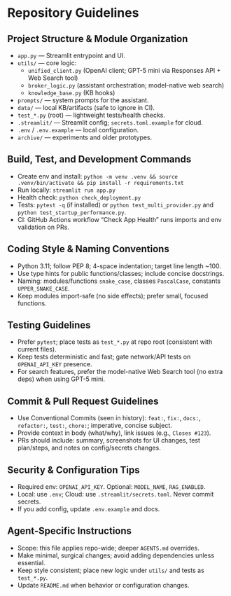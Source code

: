 # Repository Guidelines

## Project Structure & Module Organization
- `app.py` — Streamlit entrypoint and UI.
- `utils/` — core logic:
  - `unified_client.py` (OpenAI client; GPT-5 mini via Responses API + Web Search tool)
  - `broker_logic.py` (assistant orchestration; model-native web search)
  - `knowledge_base.py` (KB hooks)
- `prompts/` — system prompts for the assistant.
- `data/` — local KB/artifacts (safe to ignore in CI).
- `test_*.py` (root) — lightweight tests/health checks.
- `.streamlit/` — Streamlit config; `secrets.toml.example` for cloud.
- `.env` / `.env.example` — local configuration.
- `archive/` — experiments and older prototypes.

## Build, Test, and Development Commands
- Create env and install: `python -m venv .venv && source .venv/bin/activate && pip install -r requirements.txt`
- Run locally: `streamlit run app.py`
- Health check: `python check_deployment.py`
- Tests: `pytest -q` (if installed) or `python test_multi_provider.py` and `python test_startup_performance.py`.
- CI: GitHub Actions workflow “Check App Health” runs imports and env validation on PRs.

## Coding Style & Naming Conventions
- Python 3.11; follow PEP 8; 4-space indentation; target line length ~100.
- Use type hints for public functions/classes; include concise docstrings.
- Naming: modules/functions `snake_case`, classes `PascalCase`, constants `UPPER_SNAKE_CASE`.
- Keep modules import-safe (no side effects); prefer small, focused functions.

## Testing Guidelines
- Prefer `pytest`; place tests as `test_*.py` at repo root (consistent with current files).
- Keep tests deterministic and fast; gate network/API tests on `OPENAI_API_KEY` presence.
- For search features, prefer the model-native Web Search tool (no extra deps) when using GPT-5 mini.

## Commit & Pull Request Guidelines
- Use Conventional Commits (seen in history): `feat:`, `fix:`, `docs:`, `refactor:`, `test:`, `chore:`; imperative, concise subject.
- Provide context in body (what/why), link issues (e.g., `Closes #123`).
- PRs should include: summary, screenshots for UI changes, test plan/steps, and notes on config/secrets changes.

## Security & Configuration Tips
- Required env: `OPENAI_API_KEY`. Optional: `MODEL_NAME`, `RAG_ENABLED`.
- Local: use `.env`; Cloud: use `.streamlit/secrets.toml`. Never commit secrets.
- If you add config, update `.env.example` and docs.

## Agent-Specific Instructions
- Scope: this file applies repo-wide; deeper `AGENTS.md` overrides.
- Make minimal, surgical changes; avoid adding dependencies unless essential.
- Keep style consistent; place new logic under `utils/` and tests as `test_*.py`.
- Update `README.md` when behavior or configuration changes.
